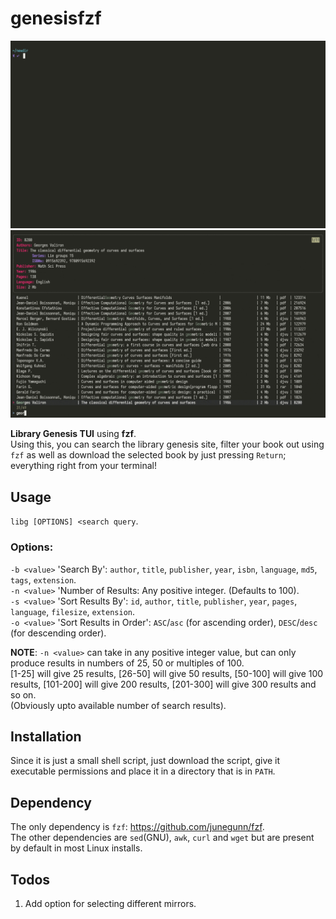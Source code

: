 # genesisfzf
![](libg.gif)
![](libg_frame_35_delay-0.13s.gif)

**Library Genesis TUI** using **fzf**.  
Using this, you can search the library genesis site, filter your book out using `fzf` as well as download the selected book by just pressing `Return`; everything right from your terminal!

## Usage
`libg [OPTIONS] <search query`.

### Options:
 `-b <value>` 'Search By': `author`, `title`, `publisher`, `year`, `isbn`, `language`, `md5`, `tags`, `extension`.  
	`-n <value>`	'Number of Results: Any positive integer. (Defaults to 100).  
	`-s <value>`	'Sort Results By': `id`, `author`, `title`, `publisher`, `year`, `pages`, `language`, `filesize`, `extension`.  
	`-o <value>`	'Sort Results in Order': `ASC`/`asc` (for ascending order), `DESC`/`desc` (for descending order).  
	
**NOTE**: `-n <value>` can take in any positive integer value, but can only produce results in numbers of 25, 50 or multiples of 100.  
      [1-25] will give 25 results, [26-50] will give 50 results, [50-100] will give 100 results, [101-200] will give 200 results, [201-300] will give 300 results and so on.  
      (Obviously upto available number of search results).

## Installation
Since it is just a small shell script, just download the script, give it executable permissions and place it in a directory that is in `PATH`.
 
## Dependency
The only dependency is `fzf`: https://github.com/junegunn/fzf.   
The other dependencies are `sed`(GNU), `awk`, `curl` and `wget` but are present by default in most Linux installs. 

## Todos
1. Add option for selecting different mirrors.
